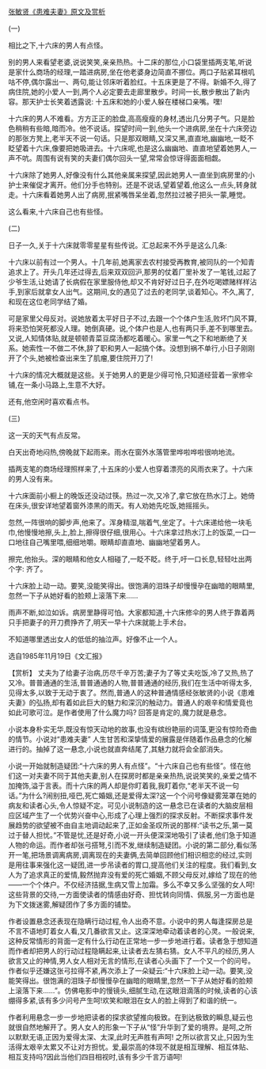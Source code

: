 [张敏贤《患难夫妻》原文及赏析](https://www.vrrw.net/wx/15307.html)

(一)

相比之下,十六床的男人有点怪。

别的男人来看望老婆,说说笑笑,亲亲热热。十二床的那位,小口袋里插两支笔,听说是家什么商场的经理,一踏进病房,坐在他老婆身边简直不挪位。两口子贴紧耳根叽咕不停,偶尔露出一、两句,能让邻床听着脸红。十五床更是了不得。新婚不久,得了病住院,她的小爱人一到,两个人必定要去走廊里散步。时间一长,散步散出了新内容。那天护士长笑着透露说: 十五床和她的小爱人躲在楼梯口亲嘴。嘿!

十六床的男人不难看。方方正正的脸盘,高高瘦瘦的身材,透出几分男子气。只是脸色稍稍有些暗,暗而冷。他不说话。探望时间一到,他头一个进病房,坐在十六床旁边的那张方凳上,老半天不说一句话。只是那双眼睛,又深又黑,直直地,幽幽地,一眨不眨望着十六床,像要把她吸进去。十六床呢,也是这么幽幽地、直直地望着她男人,一声不吭。周围有说有笑的夫妻们偶尔回头一望,常常会惊讶得面面相觑。

十六床除了她男人,好像没有什么其他亲属来探望,因此她男人一直坐到病房里的小护士来催促才离开。他们分手也特别。还是不说话,望着望着,他这么一点头,转身就走。十六床看着她男人出了病房,抿紧嘴唇呆坐着,忽然拉过被子把头一蒙,睡觉。

这么看来,十六床自己也有些怪。

(二)

日子一久,关于十六床就零零星星有些传说。汇总起来不外乎是这么几条:

十六床以前有过一个男人。十几年前,她离家去农村接受再教育,被同队的一个知青追求上了。开头几年还过得去,后来双双回沪,那男的仗着厂里补发了一笔钱,过起了少爷生活,让她请了长病假在家里服侍他,却又不肯好好过日子,在外吃喝嫖赌样样沾手,到家后就拿女人出气。这期间,女的遇见了过去的老同学,谈着知心。不久,离了,和现在这位老同学结了婚。

可是家里父母反对。说她放着太平好日子不过,去跟一个个体户生活,败坏门风不算,将来恐怕哭死都没人理。她倒真硬。说,个体户也是人,也有两只手,差不到哪里去。又说,人知情体贴,就是顿顿青菜豆腐汤都吃着暖心。家里一气之下和地断绝了关系。她索性一不做二不休,辞了职和男人一起搞个体。没想到祸不单行,小日子刚刚开了个头,她被检查出来生了肌瘤,要住院开刀了!

十六床的情况大概就是这些。关于她男人的更是少得可怜,只知道经营着一家修伞铺,在一条小马路上,生意不大好。

还有,他空闲时喜欢看点书。

(三)

这一天的天气有点反常。

白天出奇地闷热,傍晚就下起雨来。雨水在窗外水落管里哗啦哗啦很响地流。

插两支笔的商场经理照样来了,十五床的小爱人也穿着漂亮的风雨衣来了。十六床的男人没有来。

十六床面前小橱上的晚饭还没动过筷。热过一次,又冷了,拿它放在热水汀上。她倚在床头,很安详地望着窗外漆黑的雨天。有人劝她先吃饭,她摇摇头。

忽然,一阵很响的脚步声,他来了。浑身精湿,喘着气,坐定了。十六床递给他一块毛巾,他慢慢地擦,头上,脸上,擦得很仔细,很用心。十六床拿过热水汀上的饭菜,一口一口地往自己嘴里喂,细细地嚼。眼睛却直直地、幽幽地望着男人。

擦完,他抬头。深的眼睛和他女人相碰了,一眨不眨。终于,吁一口长息,轻轻吐出两个字: 齐了。

十六床脸上动一动。要笑,没能笑得出。很饱满的泪珠子却慢慢孕在幽暗的眼睛里,忽然一下子从她好看的脸颊上滚落下来……

雨声不断,如泣如诉。病房里静得可怕。大家都知道,十六床修伞的男人终于靠着两只手把妻子的开刀费挣齐了,明天一早十六床就能上手术台。

不知道哪里透出女人的低低的抽泣声。好像不止一个人。

选自1985年11月19日《文汇报》



【赏析】 丈夫为了给妻子治病,历尽千辛万苦;妻子为了等丈夫吃饭,冷了又热,热了又冷。普普通通的生活,普普通通的人物,普普通通的经历,我们在生活中听得太多,见得太多,以致于无动于衷了。然而,普通人的这种普通情感经张敏贤的小说《患难夫妻》的弘扬,却有着如此巨大的魅力和深沉的触动力。普通人的艰辛和情爱竟也如此可歌可泣。是作者使用了什么魔力吗? 回答是肯定的,魔力就是悬念。

小说本身朴实无华,既没有惊天动地的故事,也没有缤纷艳丽的词藻,更没有惊险奇曲的情节。小说对“患难夫妻” 人生甘苦和深挚情爱的展露是伴随着作品悬念的化解进行的。抽掉了这一悬念,小说也就直奔结尾了,其魅力就将会全部消失。

小说一开始就制造疑团:“十六床的男人有点怪”。“十六床自己也有些怪”。怪在他们这一对夫妻不同于其他夫妻,别人在探房时都是亲亲热热,说说笑笑的,亲爱之情不加掩饰,溢于言表。而十六床的两人却是你盯着我,我盯着你,“老半天不说一句话。”为什么?闹别扭,哑巴,死亡婚姻,还是爱得太深?这一个个问号像疑雾笼罩在她的病友和读者心头,令人惊疑不定。可见小说制造的这一悬念已在读者的大脑皮层相应区域产生了一个优势兴奋中心,形成了心理上强烈的探求反射。不断探求事件发展趋势的欲望被不由自主地调动起来了,正如金圣叹所说的那样:“读书之乐,第一莫过于替人担忧。”不管是忧,还是好奇,小说一开头便深深地吸引了读者,他们急于知道人物的命运。而作者却张弓搭弩,引而不发,继续制造疑团。小说的第二部分,看似荡开一笔,把场景调离病房,调离现在的夫妻俩,去简单回顾他们相识相恋的经过,实则是用往事来强化这一疑团,进一步吊读者的胃口,提高他们关注的程度。我们看到,女人为了追求真正的爱情,毅然抛弃没有爱的死亡婚姻,不顾父母反对,嫁给了现在的他——一个个体户。不仅经济拮据,生病又雪上加霜。多么不幸又多么坚强的女人呵! 这些背景的交待,一方面使读者的情感由好奇、担忧转向同情、佩服,另一方面也是为下文拨迷雾,解疑团作了多方面的铺垫。

作者设置悬念还表现在隐瞒行动过程,令人出奇不意。小说中的男人每逢探房总是不言不语地盯着女人看,又几番欲言又止。这深深地牵动着读者的心灵。一般说来,这种反常情形的背面一定有什么行动在正常地一步一步地进行着。读者急于想知道而作者却把男人的行动过程隐瞒起来,让读者去左猜右猜。女人不平凡的经历,男人欲言又止的神情,男人女人相对无言的情形,在读者心头画下了一个又一个的问号。作者似乎还嫌这张弓拉得不紧,再次添上了一朵疑云:“十六床脸上动一动。要笑,没能笑得出。很饱满的泪珠子却慢慢孕在幽暗的眼睛里,忽然一下子从她好看的脸颊上滚落下来……”。仿佛电影中的慢镜头,细腻生动,在这眼泪滴落的时候,读者的心该绷得多紧,该有多少问号产生呵!欢笑和眼泪在女人的脸上得到了和谐的统一。

作者利用悬念一步一步地把读者的探求欲望推向极致。在到达极致的瞬息,疑云也就很自然地解开了。男人女人的形象一下子从“怪”升华到了爱的境界。是呵,之所以默默无语,正因为爱得太深、太深,此时无声胜有声呵! 之所以欲言又止,只因为生活得太艰辛太累又不让对方担忧。爱,最崇高的体现不就是相互理解、相互体贴、相互支持吗?因此当他们四目相视时,该有多少千言万语呵!

